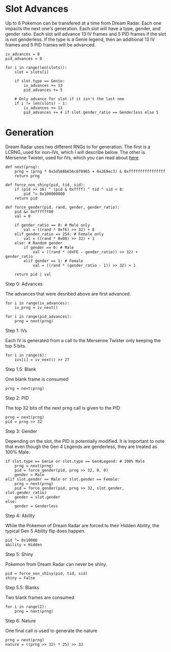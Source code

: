 # Slot Advances
Up to 6 Pokemon can be transfered at a time from Dream Radar. Each one impacts the next one's generation. Each slot will have a type, gender, and gender ratio. Each slot will advance 13 IV frames and 5 PID frames if the slot is not genderless. If the type is a Genie legend, then an additional 13 IV frames and 5 PID frames will be advanced.

```
iv_advances = 0
pid_advances = 0

for i in range(len(slots)):
    slot = slots[i]

    if slot.type == Genie:
        iv_advances += 13
        pid_advances += 5

    # Only advance for slot if it isn't the last one
    if i != len(slots) - 1:
        iv_advances += 13
        pid_advances += 4 if slot.gender_ratio == Genderless else 5

```

# Generation
Dream Radar uses two different RNGs to for generation. The first is a LCRNG, used for non-IVs, which I will describe below. The other is Mersenne Twister, used for IVs, which you can read about [here](http://www.math.sci.hiroshima-u.ac.jp/~m-mat/MT/emt.html).

```
def next(prng):
    prng = (prng * 0x5d588b656c078965 + 0x269ec3) & 0xffffffffffffffff
    return prng

def force_non_shiny(pid, tid, sid):
    if (pid >> 16) ^ (pid & 0xffff) ^ tid ^ sid < 8:
        pid ^= 0x100000000
    return pid

def force_gender(pid, rand, gender, gender_ratio):
    pid &= 0xffffff00
    val = 0

    if gender_ratio == 0: # Male only
        val = ((rand * 0xf6) >> 32) + 8
    elif gender_ratio == 254: # Female only
        val = ((rand * 0x08) >> 32) + 1
    else: # Random gender
        if gender == 0: # Male
            val = ((rand * (0xFE - gender_ratio)) >> 32) + gender_ratio
        elif gender == 1: # Female
            val = ((rand * (gender_ratio - 1)) >> 32) + 1

    return pid | val
```

Step 0: Advances

The advances that were desribed above are first advanced.

```
for i in range(iv_advances):
    iv_prng = iv_next()

for i in range(pid_advances):
    prng = next(prng)
```

Step 1: IVs

Each IV is generated from a call to the Mersenne Twister only keeping the top 5 bits.

```
for i in range(6):
    ivs[i] = iv_next() >> 27
```

Step 1.5: Blank

One blank frame is consumed

```
prng = next(prng)
```

Step 2: PID

The top 32 bits of the next prng call is given to the PID

```
prng = next(prng)
pid = prng >> 32
```

Step 3: Gender

Depending on the slot, the PID is potentially modified. It is important to note that even though the Gen 4 Legends are genderless, they are treated as 100% Male.

```
if slot.type == Genie or slot.type == Gen4Legend: # 100% Male
    prng = next(prng)
    pid = force_gender(pid, prng >> 32, 0, 0)
    gender = Male
elif slot.gender == Male or slot.gender == Female:
    prng = next(prng)
    pid = force_gender(pid, prng >> 32, slot.gender, slot.gender_ratio)
    gender = slot.gender
else:
    gender = Genderless
```

Step 4: Ability

While the Pokemon of Dream Radar are forced to their Hidden Ability, the typical Gen 5 Ability flip does happen.

```
pid ^= 0x10000
ability = Hidden
```

Step 5: Shiny

Pokemon from Dream Radar can never be shiny.

```
pid = force_non_shiny(pid, tid, sid)
shiny = False
```

Step 5.5: Blanks

Two blank frames are consumed

```
for i in range(2):
    prng = next(prng)
```

Step 6: Nature

One final call is used to generate the nature

```
prng = next(prng)
nature = ((prng >> 32) * 25) >> 32
```
